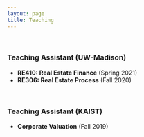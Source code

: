 ```yaml
---
layout: page
title: Teaching
---
```



<br/>

### Teaching Assistant (UW-Madison)
- **RE410: Real Estate Finance** (Spring 2021)
- **RE306: Real Estate Process** (Fall 2020)
<br/>

### Teaching Assistant (KAIST)
- **Corporate Valuation** (Fall 2019)
